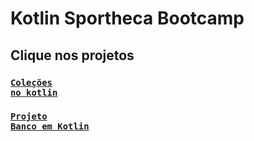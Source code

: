 # Kotlin Sportheca Bootcamp
## Clique nos projetos
### <code>[Coleções no kotlin](https://github.com/wellingtonhiago/Kotlin-Sportheca-Bootcamp/tree/main/src/main/kotlin/one/dio/collections)</code>
### <code>[Projeto Banco em Kotlin](https://github.com/wellingtonhiago/Kotlin-Sportheca-Bootcamp/tree/main/src/main/kotlin/one/dio/digionebank)</code>
